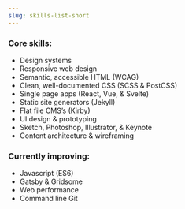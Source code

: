```yaml
---
slug: skills-list-short
---
```


### Core skills:
- Design systems
- Responsive web design
- Semantic, accessible HTML (WCAG)
- Clean, well-documented CSS (SCSS & PostCSS)
- Single page apps (React, Vue, & Svelte)
- Static site generators (Jekyll)
- Flat file CMS’s (Kirby)
- UI design & prototyping
- Sketch, Photoshop, Illustrator, & Keynote
- Content architecture & wireframing


### Currently improving:
- Javascript (ES6)
- Gatsby & Gridsome
- Web performance
- Command line Git
